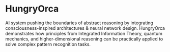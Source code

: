 # HungryOrca
AI system pushing the boundaries of abstract reasoning by integrating consciousness-inspired architectures &amp; neural network design. HungryOrca demonstrates how principles from Integrated Information Theory, quantum mechanics, and higher-dimensional reasoning can be practically applied to solve complex pattern recognition tasks.
